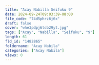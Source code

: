 ```yaml
---
title: "Acay Nabilla Seifuku 9"
date: 2024-09-24T09:03:39-08:00
file_code: "74d5phrz6j6x"
draft: false
cover: "whe3pdpj6tdb29yt.jpg"
tags: ["Acay", "Nabilla", "Seifuku", "9"]
length: 61
fld_id: "1482865"
foldername: "Acay Nabila"
categories: ["Acay Nabila"]
views: 0
---
```

